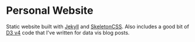 # Personal Website

Static website built with [Jekyll](https://jekyllrb.com/) and [SkeletonCSS](http://getskeleton.com/). Also includes a good bit of [D3 v4](https://d3js.org/) code that I've written for data vis blog posts. 
